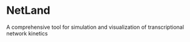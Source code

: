 # NetLand
A comprehensive tool for simulation and visualization of transcriptional network kinetics
